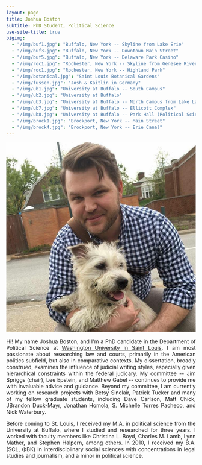 ```yaml
---
layout: page
title: Joshua Boston
subtitle: PhD Student, Political Science
use-site-title: true
bigimg:
  - "/img/buf1.jpg": "Buffalo, New York -- Skyline from Lake Erie"
  - "/img/buf3.jpg": "Buffalo, New York -- Downtown Main Street"
  - "/img/buf5.jpg": "Buffalo, New York -- Delaware Park Casino"
  - "/img/roc1.jpg": "Rochester, New York -- Skyline from Genesee River"
  - "/img/roc1.jpg": "Rochester, New York -- Highland Park"
  - "/img/botanical.jpg": "Saint Louis Botanical Gardens"
  - "/img/fussen.jpg": "Josh & Kaitlin in Germany"
  - "/img/ub1.jpg": "University at Buffalo -- South Campus"
  - "/img/ub2.jpg": "University at Buffalo"
  - "/img/ub3.jpg": "University at Buffalo -- North Campus from Lake La Salle"
  - "/img/ub7.jpg": "University at Buffalo -- Ellicott Complex"
  - "/img/ub8.jpg": "University at Buffalo -- Park Hall (Political Science)"
  - "/img/brock1.jpg": "Brockport, New York -- Main Street"
  - "/img/brock4.jpg": "Brockport, New York -- Erie Canal"
---
```



<img src="/img/profile.jpg" class="wrap align-right" alt="Joshua Boston Profile Picture"> 

<p align="justify">Hi! My name Joshua Boston, and I'm a PhD candidate in the Department of Political Science at <a href="http://polisci.wustl.edu/" target="_blank">Washington University in Saint Louis</a>. I am most passionate about researching law and courts, primarily in the American politics subfield, but also in comparative contexts. My dissertation, broadly construed, examines the influence of judicial writing styles, especially given hierarchical constraints within the federal judicary. My committee -- Jim Spriggs (chair), Lee Epstein, and Matthew Gabel -- continues to provide me with invaluable advice and guidance. Beyond my committee, I am currently working on research projects with Betsy Sinclair, Patrick Tucker and many of my fellow graduate students, including Dave Carlson, Matt Chick, JBrandon Duck-Mayr, Jonathan Homola, S. Michelle Torres Pacheco, and Nick Waterbury.</p>

<p align="justify">Before coming to St. Louis, I received my M.A. in political science from the University at Buffalo, where I studied and researched for three years. I worked with faculty members like Christina L. Boyd, Charles M. Lamb, Lynn Mather, and Stephen Halpern, among others. In 2010, I received my B.A. (SCL, ΦΒΚ) in interdisciplinary social sciences with concentrations in legal studies and journalism, and a minor in political science.</p>

